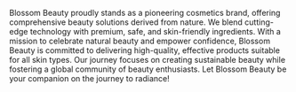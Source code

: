 Blossom Beauty proudly stands as a pioneering cosmetics brand, offering comprehensive beauty solutions derived from nature. We blend cutting-edge technology with premium, safe, and skin-friendly ingredients. With a mission to celebrate natural beauty and empower confidence, Blossom Beauty is committed to delivering high-quality, effective products suitable for all skin types. Our journey focuses on creating sustainable beauty while fostering a global community of beauty enthusiasts. Let Blossom Beauty be your companion on the journey to radiance!






